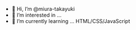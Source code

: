 - 👋 Hi, I’m @miura-takayuki
- 👀 I’m interested in ... 
- 🌱 I’m currently learning ... HTML/CSS/JavaScript




<!---
miura-takayuki/miura-takayuki is a ✨ special ✨ repository because its `README.md` (this file) appears on your GitHub profile.
You can click the Preview link to take a look at your changes.
--->
